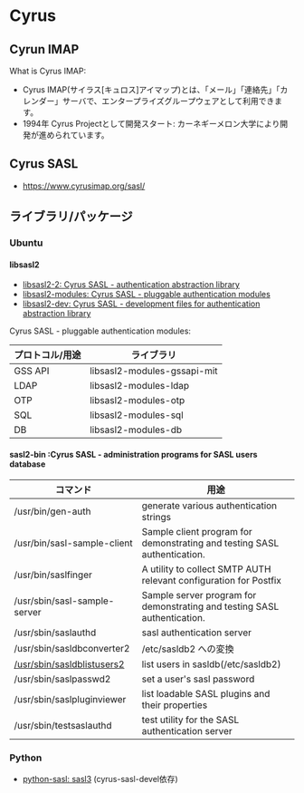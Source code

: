 # Cyrus

## Cyrun IMAP

What is Cyrus IMAP:

- Cyrus IMAP(サイラス[キュロス]アイマップ)とは、「メール」「連絡先」「カレンダー」サーバで、エンタープライズグループウェアとして利用できます。
- 1994年 Cyrus Projectとして開発スタート: カーネギーメロン大学により開発が進められています。


##  Cyrus SASL

- https://www.cyrusimap.org/sasl/


## ライブラリ/パッケージ

### Ubuntu


#### libsasl2

- [libsasl2-2: Cyrus SASL - authentication abstraction library](https://packages.ubuntu.com/focal/libsasl2-2)
- [libsasl2-modules: Cyrus SASL - pluggable authentication modules](https://packages.ubuntu.com/focal/libsasl2-modules)
- [libsasl2-dev: Cyrus SASL - development files for authentication abstraction library](https://packages.ubuntu.com/focal/libsasl2-dev)


 Cyrus SASL - pluggable authentication modules:

| プロトコル/用途 | ライブラリ                  |
| --------------- | --------------------------- |
| GSS API         | libsasl2-modules-gssapi-mit |
| LDAP            | libsasl2-modules-ldap       |
| OTP             | libsasl2-modules-otp        |
| SQL             | libsasl2-modules-sql        |
| DB              | libsasl2-modules-db         |


#### sasl2-bin :Cyrus SASL - administration programs for SASL users database

| **コマンド**                                      | 用途                                                                     |
| ------------------------------------------------- | ------------------------------------------------------------------------ |
| /usr/bin/gen-auth                                 | generate various authentication strings                                  |
| /usr/bin/sasl-sample-client                       | Sample client program for demonstrating and testing SASL authentication. |
| /usr/bin/saslfinger                               | A utility to collect SMTP AUTH relevant configuration for Postfix        |
| /usr/sbin/sasl-sample-server                      | Sample server program for demonstrating and testing SASL authentication. |
| /usr/sbin/saslauthd                               | sasl authentication server                                               |
| /usr/sbin/sasldbconverter2                        | /etc/sasldb2 への変換                                                    |
| [/usr/sbin/sasldblistusers2](sasldblistusers2.md) | list users in sasldb(/etc/sasldb2)                                       |
| /usr/sbin/saslpasswd2                             | set a user's sasl password                                               |
| /usr/sbin/saslpluginviewer                        | list loadable SASL plugins and their properties                          |
| /usr/sbin/testsaslauthd                           | test utility for the SASL authentication server                          |



### Python 

- [python-sasl: sasl3](https://github.com/sparkur/python-sasl3) (cyrus-sasl-devel依存)

